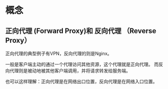 # 概念

## 正向代理 (Forward Proxy)和 反向代理 （Reverse Proxy）

正向代理的典型例子有VPN，反向代理的则是Nginx。

一般是客户端主动的通过一个代理访问其他资源，这个代理就是正向代理。
而反向代理则是被动地被其他客户端调用，并将请求转发给服务端。

也可以这样理解：正向代理是在网络出口位置，反向代理是在网络入口位置。

